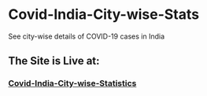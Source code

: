# Covid-India-City-wise-Stats
See city-wise details of COVID-19 cases in India

## The Site is Live at:
### [Covid-India-City-wise-Statistics](https://peaceful-plains-39597.herokuapp.com/)
